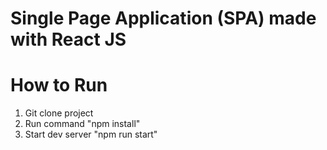 # Single Page Application (SPA) made with React JS

# How to Run
1. Git clone project
2. Run command "npm install"
3. Start dev server "npm run start"